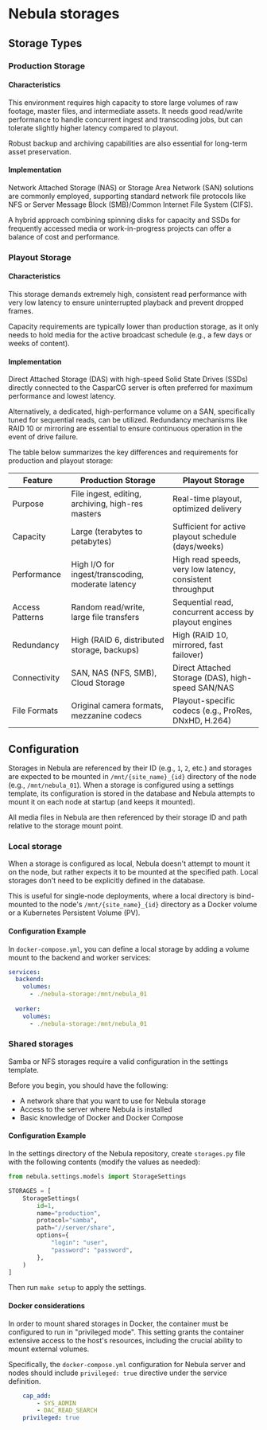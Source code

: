 Nebula storages
===============

Storage Types
-------------

### Production Storage

#### Characteristics

This environment requires high capacity to store large volumes of raw footage, master files, and intermediate assets. 
It needs good read/write performance to handle concurrent ingest and transcoding jobs, but can tolerate slightly 
higher latency compared to playout. 

Robust backup and archiving capabilities are also essential for long-term asset preservation.

#### Implementation

Network Attached Storage (NAS) or Storage Area Network (SAN) solutions are commonly employed, 
supporting standard network file protocols like NFS or Server Message Block (SMB)/Common Internet File System (CIFS).

A hybrid approach combining spinning disks for capacity and SSDs for frequently accessed media or work-in-progress projects 
can offer a balance of cost and performance.

### Playout Storage

#### Characteristics

This storage demands extremely high, consistent read performance with very low latency to ensure uninterrupted playback 
and prevent dropped frames. 

Capacity requirements are typically lower than production storage, as it only needs to hold media for the active broadcast schedule 
(e.g., a few days or weeks of content).

#### Implementation

Direct Attached Storage (DAS) with high-speed Solid State Drives (SSDs) directly connected to the CasparCG server 
is often preferred for maximum performance and lowest latency. 

Alternatively, a dedicated, high-performance volume on a SAN, specifically tuned for sequential reads, can be utilized. 
Redundancy mechanisms like RAID 10 or mirroring are essential to ensure continuous operation in the event of drive failure.


The table below summarizes the key differences and requirements for production and playout storage:


| Feature         | Production Storage                                | Playout Storage                                                   |
| --------------- | ------------------------------------------------- | ----------------------------------------------------------------- |
| Purpose         | File ingest, editing, archiving, high-res masters | Real-time playout, optimized delivery                             |
| Capacity        | Large (terabytes to petabytes)                    | Sufficient for active playout schedule (days/weeks)               |
| Performance     | High I/O for ingest/transcoding, moderate latency | High read speeds, very low latency, consistent throughput         |
| Access Patterns | Random read/write, large file transfers           | Sequential read, concurrent access by playout engines             |
| Redundancy      | High (RAID 6, distributed storage, backups)       | High (RAID 10, mirrored, fast failover)                           |
| Connectivity    | SAN, NAS (NFS, SMB), Cloud Storage                | Direct Attached Storage (DAS), high-speed SAN/NAS                 |
| File Formats    | Original camera formats, mezzanine codecs         | Playout-specific codecs (e.g., ProRes, DNxHD, H.264)              |


Configuration
-------------

Storages in Nebula are referenced by their ID (e.g., `1`, `2`, etc.) and storages are expected to be mounted in 
`/mnt/{site_name}_{id}` directory of the node (e.g., `/mnt/nebula_01`). When a storage is configured using a settings template,
its configuration is stored in the database and Nebula attempts to mount it on each node at startup (and keeps it mounted).

All media files in Nebula are then referenced by their storage ID and path relative to the storage mount point.

### Local storage

When a storage is configured as local, Nebula doesn't attempt to mount it on the node, 
but rather expects it to be mounted at the specified path. Local storages don't need to be explicitly defined in the database.

This is useful for single-node deployments, where a local directory is bind-mounted to the node's `/mnt/{site_name}_{id}` directory
as a Docker volume or a Kubernetes Persistent Volume (PV).


#### Configuration Example

In `docker-compose.yml`, you can define a local storage by adding a volume mount to the backend and worker services:

```yaml
services:
  backend:
    volumes:
      - ./nebula-storage:/mnt/nebula_01
      
  worker:
    volumes:
      - ./nebula-storage:/mnt/nebula_01
```

### Shared storages

Samba or NFS storages require a valid configuration in the settings template. 

Before you begin, you should have the following:

 - A network share that you want to use for Nebula storage
 - Access to the server where Nebula is installed
 - Basic knowledge of Docker and Docker Compose

#### Configuration Example

In the settings directory of the Nebula repository, create `storages.py` file with the following contents (modify the values as needed):

```python
from nebula.settings.models import StorageSettings

STORAGES = [
    StorageSettings(
        id=1,
        name="production",
        protocol="samba",
        path="//server/share",
        options={
            "login": "user",
            "password": "password",
        },
    )
]
```

Then run `make setup` to apply the settings.


#### Docker considerations

In order to mount shared storages in Docker, the container must be configured to run in "privileged mode". 
This setting grants the container extensive access to the host's resources, including the crucial ability to mount external volumes.

Specifically, the `docker-compose.yml` configuration for Nebula server and nodes should include `privileged: true` directive under the service definition. 

```yaml
    cap_add:
        - SYS_ADMIN
        - DAC_READ_SEARCH
    privileged: true
```
